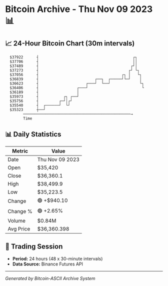 # Bitcoin Archive - Thu Nov 09 2023 📊

## 📈 24-Hour Bitcoin Chart (30m intervals)

```
  $37922      ┤                                          ┌┐    
  $37706      ┤                                          ││    
  $37489      ┤                                         ┌┘│    
  $37273      ┤                                        ┌┘ └┐   
  $37056      ┤                                     ┌┐ │   └┐  
  $36839      ┤                         ┌──┐  ┌─────┘└─┘    │  
  $36623      ┤                     ┌───┘  └──┘             └┐ 
  $36406      ┤                 ┌───┘                        └ 
  $36189      ┤                 │                              
  $35973      ┤           ┌┐ ┌──┘                              
  $35756      ┤         ┌─┘│┌┘                                 
  $35540      ┤  ┌──────┘  └┘                                  
  $35323      ┼──┘                                             
        ────────────────────────────────────────────────→
        Time
```

## 📊 Daily Statistics

| Metric | Value |
|--------|-------|
| Date | Thu Nov 09 2023 |
| Open | $35,420 |
| Close | $36,360.1 |
| High | $38,499.9 |
| Low | $35,223.5 |
| Change | 🟢 +$940.10 |
| Change % | 🟢 +2.65% |
| Volume | $0.84M |
| Avg Price | $36,360.398 |

## 📅 Trading Session

- **Period:** 24 hours (48 x 30-minute intervals)
- **Data Source:** Binance Futures API

---
*Generated by Bitcoin-ASCII Archive System*
